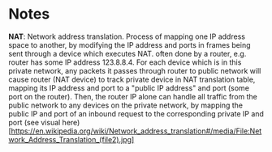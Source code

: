 # Notes

**NAT**: Network address translation. Process of mapping one IP address space to another, by modifying the IP address and ports in frames being sent through a device which executes NAT. often done by a router, e.g. router has some IP address 123.8.8.4. For each device which is in this private network, any packets it passes through router to public network will cause router (NAT device) to track private device in NAT translation table, mapping its IP address and port to a "public IP address" and
port (some port on the router). Then, the router IP alone can handle all traffic from the public network to any devices on the private network, by mapping the public IP and port of an inbound request to the corresponding private IP and port (see visual here)[https://en.wikipedia.org/wiki/Network_address_translation#/media/File:Network_Address_Translation_(file2).jpg]
